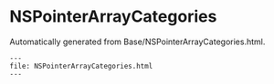 
# NSPointerArrayCategories

Automatically generated from Base/NSPointerArrayCategories.html.

``` {raw} html
---
file: NSPointerArrayCategories.html
---
```
